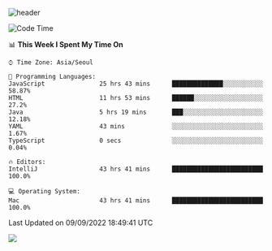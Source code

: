 ![header](https://capsule-render.vercel.app/api?type=Egg&color=timeAuto&height=300&section=header&text=PoPo&fontSize=90&animation=fadeIn)

  <!--START_SECTION:waka-->
![Code Time](http://img.shields.io/badge/Code%20Time-122%20hrs%2052%20mins-blue)

📊 **This Week I Spent My Time On** 

```text
⌚︎ Time Zone: Asia/Seoul

💬 Programming Languages: 
JavaScript               25 hrs 43 mins      ██████████████░░░░░░░░░░░   58.87% 
HTML                     11 hrs 53 mins      ██████░░░░░░░░░░░░░░░░░░░   27.2% 
Java                     5 hrs 19 mins       ███░░░░░░░░░░░░░░░░░░░░░░   12.18% 
YAML                     43 mins             ░░░░░░░░░░░░░░░░░░░░░░░░░   1.67% 
TypeScript               0 secs              ░░░░░░░░░░░░░░░░░░░░░░░░░   0.04%

🔥 Editors: 
IntelliJ                 43 hrs 41 mins      █████████████████████████   100.0%

💻 Operating System: 
Mac                      43 hrs 41 mins      █████████████████████████   100.0%

```


 Last Updated on 09/09/2022 18:49:41 UTC
<!--END_SECTION:waka-->



<img src="https://capsule-render.vercel.app/api?type=Egg&color=timeAuto&height=300&section=footer&text=PoPo&fontSize=90&animation=fadeIn&reversal=true" />
